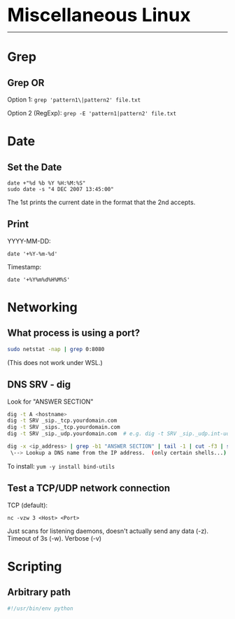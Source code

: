 **<span style="font-size:3em;color:black">Miscellaneous Linux</span>**
***

# Grep

## Grep OR

Option 1: ```grep 'pattern1\|pattern2' file.txt```

Option 2 (RegExp): ```grep -E 'pattern1|pattern2' file.txt```

# Date

## Set the Date
```
date +"%d %b %Y %H:%M:%S"
sudo date -s "4 DEC 2007 13:45:00"
```
The 1st prints the current date in the format that the 2nd accepts.

## Print
YYYY-MM-DD:
```
date '+%Y-%m-%d'
```
Timestamp:
```
date '+%Y%m%d%H%M%S'
```

# Networking

## What process is using a port?
```bash
sudo netstat -nap | grep 0:8080
```
(This does not work under WSL.)

## DNS SRV - dig
Look for "ANSWER SECTION"

```bash
dig -t A <hostname>
dig -t SRV _sip._tcp.yourdomain.com
dig -t SRV _sips._tcp.yourdomain.com
dig -t SRV _sip._udp.yourdomain.com  # e.g. dig -t SRV _sip._udp.int-udp.pingtel.com

dig -x <ip_address> | grep -b1 "ANSWER SECTION" | tail -1 | cut -f3 | sed -e "s/.$//g"
 \--> Lookup a DNS name from the IP address.  (only certain shells...)
```
To install: ```yum -y install bind-utils```


## Test a TCP/UDP network connection
TCP (default):
```
nc -vzw 3 <Host> <Port>
```
Just scans for listening daemons, doesn't actually send any data (-z).
Timeout of 3s (-w).
Verbose (-v)

# Scripting 

## Arbitrary path
```python
#!/usr/bin/env python
```